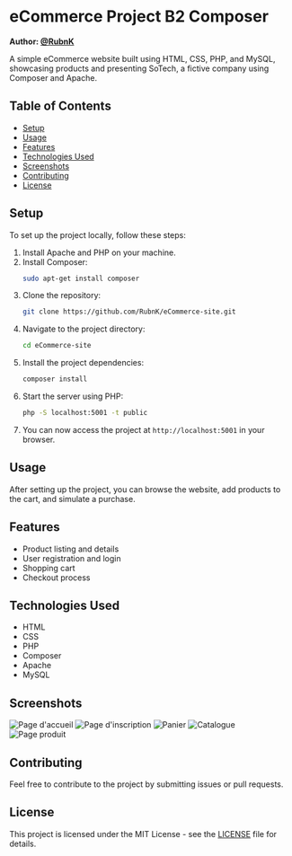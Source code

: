 # eCommerce Project B2 Composer

**Author: [@RubnK](https://github.com/RubnK)**

A simple eCommerce website built using HTML, CSS, PHP, and MySQL, showcasing products and presenting SoTech, a fictive company using Composer and Apache.

## Table of Contents

- [Setup](#setup)
- [Usage](#usage)
- [Features](#features)
- [Technologies Used](#technologies-used)
- [Screenshots](#screenshots)
- [Contributing](#contributing)
- [License](#license)

## Setup

To set up the project locally, follow these steps:

1. Install Apache and PHP on your machine.
2. Install Composer:
    ```bash
    sudo apt-get install composer
    ```
3. Clone the repository:
    ```bash
    git clone https://github.com/RubnK/eCommerce-site.git
    ```
4. Navigate to the project directory:
    ```bash
    cd eCommerce-site
    ```
5. Install the project dependencies:
    ```bash
    composer install
    ```
6. Start the server using PHP:
    ```bash
    php -S localhost:5001 -t public
    ```
7. You can now access the project at `http://localhost:5001` in your browser.

## Usage

After setting up the project, you can browse the website, add products to the cart, and simulate a purchase.

## Features

- Product listing and details
- User registration and login
- Shopping cart
- Checkout process

## Technologies Used

- HTML
- CSS
- PHP
- Composer
- Apache
- MySQL

## Screenshots

![Page d'accueil](https://github.com/user-attachments/assets/506f518f-961c-46a4-ab98-0de7d6484597)
![Page d'inscription](https://github.com/user-attachments/assets/5fc571d2-a026-4a4f-889c-b42e5bbc9c3f)
![Panier](https://github.com/user-attachments/assets/7c18e13f-851d-4a20-84c6-9dd89065aa2d)
![Catalogue](https://github.com/user-attachments/assets/838ed264-282f-4ee2-9f97-328ecdce5430)
![Page produit](https://github.com/user-attachments/assets/525cf512-83be-451d-a64a-62572c6ce63e)

## Contributing

Feel free to contribute to the project by submitting issues or pull requests.

## License

This project is licensed under the MIT License - see the [LICENSE](LICENSE) file for details.